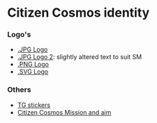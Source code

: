 # Citizen Cosmos identity

### Logo's

- [.JPG Logo](https://github.com/citizen-cosmos/Citizen-Cosmos/blob/master/project/branding/CitizenCosmosLogo.jpg)
- [.JPG Logo 2](https://github.com/citizen-cosmos/Citizen-Cosmos/blob/master/project/branding/CC-LogoTwitterTG.jpg): slightly altered text to suit SM
- [.PNG Logo](https://github.com/citizen-cosmos/Citizen-Cosmos/blob/master/project/branding/citizencosmostwitter.png)
- [.SVG Logo](https://github.com/citizen-cosmos/Citizen-Cosmos/blob/master/project/branding/CC_logo.svg)

### Others

- [TG stickers]()
- [Citizen Cosmos Mission and aim](https://github.com/citizen-cosmos/Citizen-Cosmos/blob/master/roadmap/roadmap.md#mission)
